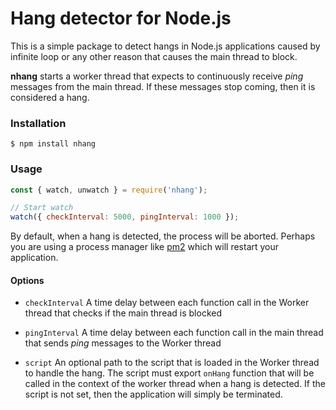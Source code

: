 # Hang detector for Node.js
This is a simple package to detect hangs in Node.js applications caused by infinite loop or any other reason that causes the main thread to block.

**nhang** starts a worker thread that expects to continuously receive *ping* messages from the main thread. If these messages stop coming, then it is considered a hang.

### Installation

`$ npm install nhang`

### Usage

```javascript
const { watch, unwatch } = require('nhang');

// Start watch
watch({ checkInterval: 5000, pingInterval: 1000 });

```

By default, when a hang is detected, the process will be aborted. Perhaps you are using a process manager like [pm2](https://github.com/Unitech/pm2 "pm2") which will restart your application.

#### Options

- `checkInterval`
A time delay between each function call in the Worker thread that checks if the main thread is blocked

- `pingInterval`
A time delay between each function call in the main thread that sends *ping* messages to the Worker thread

- `script`
An optional path to the script that is loaded in the Worker thread to handle the hang. The script must export `onHang` function that will be called in the context of the worker thread when a hang is detected. If the script is not set, then the application will simply be terminated.
